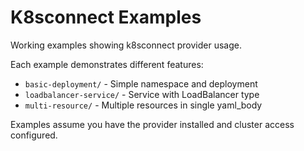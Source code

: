 # K8sconnect Examples

Working examples showing k8sconnect provider usage.

Each example demonstrates different features:
- `basic-deployment/` - Simple namespace and deployment
- `loadbalancer-service/` - Service with LoadBalancer type
- `multi-resource/` - Multiple resources in single yaml_body

Examples assume you have the provider installed and cluster access configured.
